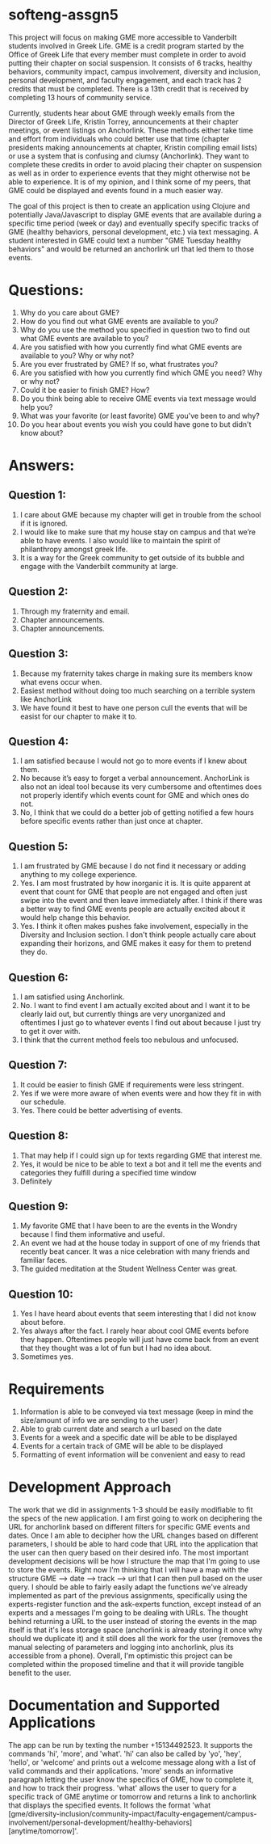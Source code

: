 # softeng-assgn5

This project will focus on making GME more accessible to Vanderbilt students involved in Greek Life. GME is a credit program started by the Office of Greek Life that every member must complete in order to avoid putting their chapter on social suspension. It consists of 6 tracks, healthy behaviors, community impact, campus involvement, diversity and inclusion, personal development, and faculty engagement, and each track has 2 credits that must be completed. There is a 13th credit that is received by completing 13 hours of community service.

Currently, students hear about GME through weekly emails from the Director of Greek Life, Kristin Torrey, announcements at their chapter meetings, or event listings on Anchorlink. These methods either take time and effort from individuals who could better use that time (chapter presidents making announcements at chapter, Kristin compiling email lists) or use a system that is confusing and clumsy (Anchorlink). They want to complete these credits in order to avoid placing their chapter on suspension as well as in order to experience events that they might otherwise not be able to experience. It is of my opinion, and I think some of my peers, that GME could be displayed and events found in a much easier way.

The goal of this project is then to create an application using Clojure and potentially Java/Javascript to display GME events that are available during a specific time period (week or day) and eventually specify specific tracks of GME (healthy behaviors, personal development, etc.) via text messaging. A student interested in GME could text a number "GME Tuesday healthy behaviors" and would be returned an anchorlink url that led them to those events.

# Questions:
  1. Why do you care about GME?
  2. How do you find out what GME events are available to you?
  3. Why do you use the method you specified in question two to find out what GME events are available to you?
  4. Are you satisfied with how you currently find what GME events are available to you? Why or why not?
  5. Are you ever frustrated by GME? If so, what frustrates you?
  6. Are you satisfied with how you currently find which GME you need? Why or why not?
  7. Could it be easier to finish GME? How?
  8. Do you think being able to receive GME events via text message would help you?
  9. What was your favorite (or least favorite) GME you've been to and why?
  10. Do you hear about events you wish you could have gone to but didn't know about?


# Answers:

## Question 1: 
  1. I care about GME because my chapter will get in trouble from the school if it is ignored.
  2. I would like to make sure that my house stay on campus and that we’re able to have events. I also would like to maintain the spirit of philanthropy amongst greek life. 
  3. It is a way for the Greek community to get outside of its bubble and engage with the Vanderbilt community at large. 

## Question 2:
  1. Through my fraternity and email.
  2. Chapter announcements.
  3. Chapter announcements.

## Question 3:
  1. Because my fraternity takes charge in making sure its members know what evens occur when.
  2. Easiest method without doing too much searching on a terrible system like AnchorLink
  3. We have found it best to have one person cull the events that will be easist for our chapter to make it to. 

## Question 4:
  1. I am satisfied because I would not go to more events if I knew about them.
  2. No because it’s easy to forget a verbal announcement. AnchorLink is also not an ideal tool because its very cumbersome and oftentimes does not properly identify which events count for GME and which ones do not. 
  3. No, I think that we could do a better job of getting notified a few hours before specific events rather than just once at chapter. 

## Question 5:
  1. I am frustrated by GME because I do not find it necessary or adding anything to my college experience.
  2. Yes. I am most frustrated by how inorganic it is. It is quite apparent at event that count for GME that people are not engaged and often just swipe into the event and then leave immediately after. I think if there was a better way to find GME events people are actually excited about it would help change this behavior.
  3. Yes. I think it often makes pushes fake involvement, especially in the Diversity and Inclusion section. I don't think people actually care about expanding their horizons, and GME makes it easy for them to pretend they do. 

## Question 6:
  1. I am satisfied using Anchorlink.
  2. No. I want to find event I am actually excited about and I want it to be clearly laid out, but currently things are very unorganized and oftentimes I just go to whatever events I find out about because I just try to get it over with.
  3. I think that the current method feels too nebulous and unfocused.

## Question 7:
  1. It could be easier to finish GME if requirements were less stringent.
  2. Yes if we were more aware of when events were and how they fit in with our schedule.
  3. Yes. There could be better advertising of events.

## Question 8:
  1. That may help if I could sign up for texts regarding GME that interest me.
  2. Yes, it would be nice to be able to text a bot and it tell me the events and categories they fulfill during a specified time window
  3. Definitely

## Question 9:
  1. My favorite GME that I have been to are the events in the Wondry because I find them informative and useful.
  2. An event we had at the house today in support of one of my friends that recently beat cancer. It was a nice celebration with many friends and familiar faces.
  3. The guided meditation at the Student Wellness Center was great. 

## Question 10:
  1. Yes I have heard about events that seem interesting that I did not know about before.
  2. Yes always after the fact. I rarely hear about cool GME events before they happen. Oftentimes people will just have come back from an event that they thought was a lot of fun but I had no idea about.
  3. Sometimes yes. 
  
# Requirements
  1. Information is able to be conveyed via text message (keep in mind the size/amount of info we are sending to the user)
  2. Able to grab current date and search a url based on the date
  3. Events for a week and a specific date will be able to be displayed
  4. Events for a certain track of GME will be able to be displayed
  5. Formatting of event information will be convenient and easy to read

# Development Approach
  The work that we did in assignments 1-3 should be easily modifiable to fit the specs of the new application. I am first going to work on deciphering the URL for anchorlink based on different filters for specific GME events and dates. Once I am able to decipher how the URL changes based on different parameters, I should be able to hard code that URL into the application that the user can then query based on their desired info. The most important development decisions will be how I structure the map that I'm going to use to store the events. Right now I'm thinking that I will have a map with the structure GME --> date --> track --> url that I can then pull based on the user query. I should be able to fairly easily adapt the functions we've already implemented as part of the previous assignments, specifically using the experts-register function and the ask-experts function, except instead of an experts and a messages I'm going to be dealing with URLs. The thought behind returning a URL to the user instead of storing the events in the map itself is that it's less storage space (anchorlink is already storing it once why should we duplicate it) and it still does all the work for the user (removes the manual selecting of parameters and logging into anchorlink, plus its accessible from a phone). Overall, I'm optimistic this project can be completed within the proposed timeline and that it will provide tangible benefit to the user.
  
# Documentation and Supported Applications
  The app can be run by texting the number +15134492523. It supports the commands 'hi', 'more', and 'what'. 'hi' can also be called by 'yo', 'hey', 'hello', or 'welcome' and prints out a welcome message along with a list of valid commands and their applications. 'more' sends an informative paragraph letting the user know the specifics of GME, how to complete it, and how to track their progress. 'what' allows the user to query for a specific track of GME anytime or tomorrow and returns a link to anchorlink that displays the specified events. It follows the format 'what [gme/diversity-inclusion/community-impact/faculty-engagement/campus-involvement/personal-development/healthy-behaviors] [anytime/tomorrow]'.
